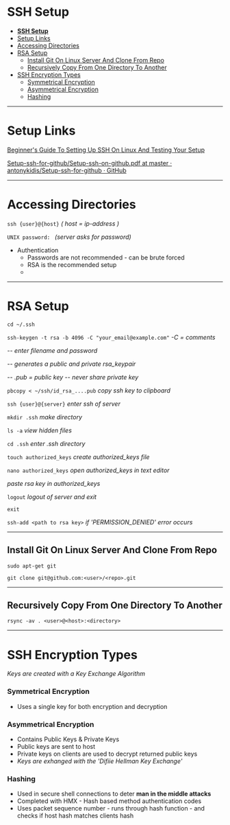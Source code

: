 # __SSH Setup__

- [__SSH Setup__](#ssh-setup)
- [Setup Links](#setup-links)
- [Accessing Directories](#accessing-directories)
- [RSA Setup](#rsa-setup)
  - [Install Git On Linux Server And Clone From Repo](#install-git-on-linux-server-and-clone-from-repo)
  - [Recursively Copy From One Directory To Another](#recursively-copy-from-one-directory-to-another)
- [SSH Encryption Types](#ssh-encryption-types)
    - [Symmetrical Encryption](#symmetrical-encryption)
    - [Asymmetrical Encryption](#asymmetrical-encryption)
    - [Hashing](#hashing)

---
# Setup Links

[Beginner's Guide To Setting Up SSH On Linux And Testing Your Setup](https://www.makeuseof.com/tag/beginners-guide-setting-ssh-linux-testing-setup/)

[Setup-ssh-for-github/Setup-ssh-on-github.pdf at master · antonykidis/Setup-ssh-for-github · GitHub](https://github.com/antonykidis/Setup-ssh-for-github/blob/master/Setup-ssh-on-github.pdf)

---
# Accessing Directories

`ssh {user}@{host}` *( host = ip-address )*

`UNIX password: ` *(server asks for password)*

- Authentication
  - Passwords are not recommended - can be brute forced
  - RSA is the recommended setup
  -
---
# RSA Setup

 `cd ~/.ssh`

 `ssh-keygen -t rsa -b 4096 -C "your_email@example.com"` *-C = comments*

 -- *enter filename and password*

 -- *generates a public and private rsa_keypair*

 -- *.pub = public key -- never share private key*

 `pbcopy < ~/ssh/id_rsa_....pub` *copy ssh key to clipboard*

 `ssh {user}@{server}` *enter ssh of server*

 `mkdir .ssh` *make directory*

 `ls -a` *view hidden files*

 `cd .ssh` *enter .ssh directory*

 `touch authorized_keys` *create authorized_keys file*


 `nano authorized_keys`  *open authorized_keys in text editor*

 *paste rsa key in authorized_keys*

 `logout`  *logout of server and exit*

 `exit`

 `ssh-add <path to rsa key>` *if 'PERMISSION_DENIED' error occurs*

---
## Install Git On Linux Server And Clone From Repo

`sudo apt-get git`

`git clone git@github.com:<user>/<repo>.git`

---
## Recursively Copy From One Directory To Another

`rsync -av . <user>@<host>:<directory>`

---
# SSH Encryption Types

*Keys are created with a Key Exchange Algorithm*

### Symmetrical Encryption
  - Uses a single key for both encryption and decryption

### Asymmetrical Encryption
  - Contains Public Keys & Private Keys
  - Public keys are sent to host
  - Private keys on clients are used to decrypt returned public keys
  - *Keys are exhanged with the 'Difiie Hellman Key Exchange'*
### Hashing
  - Used in secure shell connections to deter __man in the middle attacks__
  - Completed with HMX - Hash based method authentication codes
  - Uses packet sequence number - runs through hash function - and checks if host hash matches clients hash







